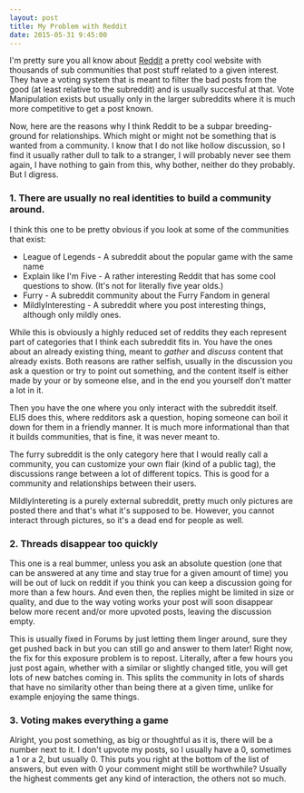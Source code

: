 ```yaml
---
layout: post
title: My Problem with Reddit
date: 2015-05-31 9:45:00
---
```


I'm pretty sure you all know about [Reddit](https://reddit.com) a pretty cool website with thousands of sub communities
that post stuff related to a given interest. They have a voting system that is meant to filter the bad posts from the
good (at least relative to the subreddit) and is usually succesful at that. Vote Manipulation exists but usually 
only in the larger subreddits where it is much more competitive to get a post known.

Now, here are the reasons why I think Reddit to be a subpar breeding-ground for relationships. Which might or might
not be something that is wanted from a community. I know that I do not like hollow discussion, so I find it usually
rather dull to talk to a stranger, I will probably never see them again, I have nothing to gain from this, why bother, 
neither do they probably. But I digress.

### 1. There are usually no real identities to build a community around.

I think this one to be pretty obvious if you look at some of the communities that exist:

* League of Legends - A subreddit about the popular game with the same name
* Explain like I'm Five - A rather interesting Reddit that has some cool questions to show. 
  (It's not for literally five year olds.)
* Furry - A subreddit community about the Furry Fandom in general
* MildlyInteresting - A subreddit where you post interesting things, although only mildly ones.

While this is obviously a highly reduced set of reddits they each represent part of categories that I think
each subreddit fits in. You have the ones about an already existing thing, meant to *gather* and *discuss* content
that already exists. Both reasons are rather selfish, usually in the discussion you ask a question or try to point out something, and the content itself is either made by your or by someone else, and in the end you yourself don't matter 
a lot in it.

Then you have the one where you only interact with the subreddit itself. ELI5 does this, where redditors ask a question, hoping someone can boil it down for them in a friendly manner. 
It is much more informational than that it builds communities, that is fine, it was never meant to.

The furry subreddit is the only category here that I would really call a community, you can customize your own flair (kind of a public tag), the discussions range between a lot of different topics. This is good for a community and relationships between their users.

MildlyIntereting is a purely external subreddit, pretty much only pictures are posted there and that's what it's supposed to be. However, you cannot interact through pictures, so it's a dead end for people as well.

### 2. Threads disappear too quickly

This one is a real bummer, unless you ask an absolute question (one that can be answered at any time and stay true for a given amount of time) you will be out of luck on reddit if you think you can keep a discussion going for more than a few hours. And even then, the replies might be limited in size or quality, and due to the way voting works your post will soon disappear below more recent and/or more upvoted posts, leaving the discussion empty.

This is usually fixed in Forums by just letting them linger around, sure they get pushed back in but you can still go and answer to them later! Right now, the fix for this exposure problem is to repost. Literally, after a few hours you just post again, whether with a similar or slightly changed title, you will get lots of new batches coming in. This splits the community in lots of shards that have no similarity other than being there at a given time, unlike for example enjoying the same things.

### 3. Voting makes everything a game

Alright, you post something, as big or thoughtful as it is, there will be a number next to it. I don't upvote my posts, so I usually have a 0, sometimes a 1 or a 2, but usually 0. This puts you right at the bottom of the list of answers, but even with 0 your comment might still be worthwhile? Usually the highest comments get any kind of interaction, the others not so much.

